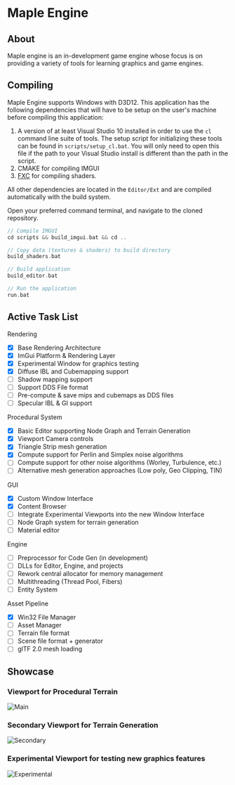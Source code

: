 # Maple Engine

## About

Maple engine is an in-development game engine whose focus is on providing a variety of tools for learning graphics and game engines. 

## Compiling

Maple Engine supports Windows with D3D12. This application has the following dependencies that will have to be setup on the user's machine before compiling this application:
1. A version of at least Visual Studio 10 installed in order to use the `cl` command line suite of tools. The setup script for initializing these tools can be found in `scripts/setup_cl.bat`. You will only need to open this file if the path to your Visual Studio install is different than the path in the script. 
2. CMAKE for compiling IMGUI
3. [FXC](https://docs.microsoft.com/en-us/windows/win32/direct3dtools/fxc) for compiling shaders. 

All other dependencies are located in the `Editor/Ext` and are compiled automatically with the build system. 

Open your preferred command terminal, and navigate to the cloned repository.
```c
// Compile IMGUI
cd scripts && build_imgui.bat && cd ..

// Copy data (textures & shaders) to build directory
build_shaders.bat

// Build application
build_editor.bat

// Run the application
run.bat
```

## Active Task List

Rendering
- [x] Base Rendering Architecture
- [x] ImGui Platform & Rendering Layer
- [x] Experimental Window for graphics testing
- [x] Diffuse IBL and Cubemapping support 
- [ ] Shadow mapping support
- [ ] Support DDS File format
- [ ] Pre-compute & save mips and cubemaps as DDS files
- [ ] Specular IBL & GI support 

Procedural System
- [x] Basic Editor supporting Node Graph and Terrain Generation
- [x] Viewport Camera controls
- [x] Triangle Strip mesh generation
- [x] Compute support for Perlin and Simplex noise algorithms
- [ ] Compute support for other noise algorithms (Worley, Turbulence, etc.)
- [ ] Alternative mesh generation approaches (Low poly, Geo Clipping, TIN) 

GUI
- [x] Custom Window Interface
- [x] Content Browser 
- [ ] Integrate Experimental Viewports into the new Window Interface
- [ ] Node Graph system for terrain generation
- [ ] Material editor

Engine
- [ ] Preprocessor for Code Gen (in development)
- [ ] DLLs for Editor, Engine, and projects
- [ ] Rework central allocator for memory management
- [ ] Multithreading (Thread Pool, Fibers)
- [ ] Entity System

Asset Pipeline 
- [x] Win32 File Manager
- [ ] Asset Manager
- [ ] Terrain file format
- [ ] Scene file format + generator
- [ ] glTF 2.0 mesh loading

## Showcase

### Viewport for Procedural Terrain
![Main](https://github.com/dustinrhollar/MapleTerrain/blob/main/data/showcase/proc_terrain.PNG)

### Secondary Viewport for Terrain Generation
![Secondary](https://github.com/dustinrhollar/MapleTerrain/blob/main/data/showcase/main_viewport.PNG)

### Experimental Viewport for testing new graphics features 

![Experimental](https://github.com/dustinrhollar/MapleTerrain/blob/main/data/showcase/experimental_editor.PNG)
